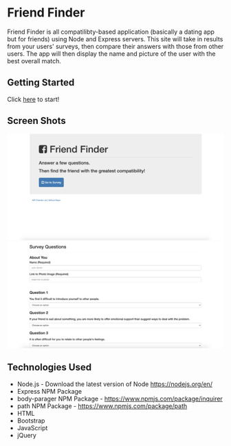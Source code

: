 # Friend Finder

Friend Finder is all compatilibty-based application (basically a dating app but for friends) using Node and Express servers. This site will take in results from your users' surveys, then compare their answers with those from other users. The app will then display the name and picture of the user with the best overall match.

## Getting Started
Click <a href="https://tranquil-big-bend-81077.herokuapp.com/">here</a> to start!

## Screen Shots
![screenshoot](app/public/img/screenshot1.png)
![screenshoot](app/public/img/screenshot2.png)

## Technologies Used
- Node.js - Download the latest version of Node https://nodejs.org/en/
- Express NPM Package
- body-parager NPM Package - https://www.npmjs.com/package/inquirer
- path NPM Package - https://www.npmjs.com/package/path
- HTML
- Bootstrap
- JavaScript
- jQuery
